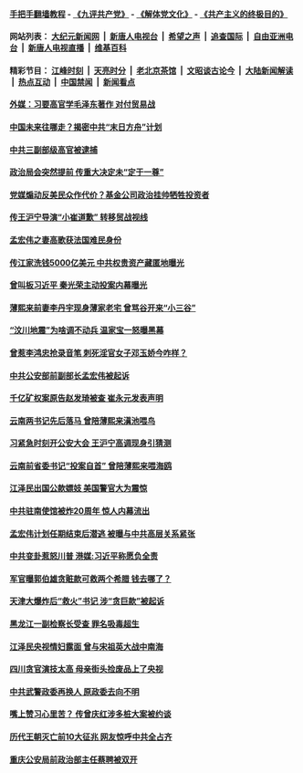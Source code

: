 #### [手把手翻墙教程](https://github.com/gfw-breaker/guides/wiki) -  [《九评共产党》](https://github.com/gfw-breaker/9ping.md?t=05160637) - [《解体党文化》](https://github.com/gfw-breaker/jtdwh.md?t=05160637) - [《共产主义的终极目的》](https://github.com/gfw-breaker/gczydzjmd.md?t=05160637)

#### 网站列表： [大纪元新闻网](http://134.209.56.161:10080/) &nbsp;|&nbsp; [新唐人电视台](http://134.209.56.161:8000/) &nbsp;|&nbsp; [希望之声](http://134.209.56.161:8200/) &nbsp;|&nbsp; [追查国际](http://134.209.56.161:10010/) &nbsp;|&nbsp; [自由亚洲电台](http://134.209.56.161:9800/) &nbsp;|&nbsp; [新唐人电视直播](http://134.209.56.161/) &nbsp;|&nbsp; [维基百科](http://134.209.56.161:8100/)  

#### 精彩节目： [江峰时刻](http://134.209.56.161/today-in-history/) &nbsp;|&nbsp; [天亮时分](http://134.209.56.161/tianliang/) &nbsp;|&nbsp; [老北京茶馆](http://134.209.56.161/teahouse/) &nbsp;|&nbsp; [文昭谈古论今](http://134.209.56.161/wenzhao/) &nbsp;|&nbsp; [大陆新闻解读](http://134.209.56.161/ntdtv-comedy/) &nbsp;|&nbsp; [热点互动](http://134.209.56.161/ntdtv-rdhd/) &nbsp;|&nbsp; [中国禁闻](http://134.209.56.161/ntdtv-news/) &nbsp;|&nbsp; [新闻看点](http://134.209.56.161/news-insight/) 

#### [外媒：习要高官学毛泽东著作 对付贸易战](../pages/prog1138/a102580135.md?t=05160637) 

#### [中国未来往哪走？揭密中共“末日方舟”计划](../pages/prog1138/a102579496.md?t=05160637) 

#### [中共三副部级高官被逮捕](../pages/prog1138/a102579529.md?t=05160637) 

#### [政治局会突然提前 传重大决定未“定于一尊”](../pages/prog1138/a102579388.md?t=05160637) 

#### [党媒煽动反美民众作代价？基金公司政治挂帅牺牲投资者](../pages/prog1138/a102578969.md?t=05160637) 

#### [传王沪宁导演“小崔道歉” 转移贸战视线](../pages/prog1138/a102578514.md?t=05160637) 

#### [孟宏伟之妻高歌获法国难民身份](../pages/prog1138/a102578339.md?t=05160637) 

#### [传江家洗钱5000亿美元 中共权贵资产藏匿地曝光](../pages/prog1138/a102576940.md?t=05160637) 

#### [曾叫板习近平 秦光荣主动投案内幕曝光](../pages/prog1138/a102576873.md?t=05160637) 

#### [薄熙来前妻李丹宇现身薄家老宅 曾骂谷开来“小三谷”](../pages/prog1138/a102576815.md?t=05160637) 

#### [“汶川地震”为啥调不动兵 温家宝一怒曝黑幕](../pages/prog1138/a102576310.md?t=05160637) 

#### [曾惹李鸿忠抢录音笔 刺死淫官女子邓玉娇今咋样？](../pages/prog1138/a102576249.md?t=05160637) 

#### [中共公安部前副部长孟宏伟被起诉](../pages/prog1138/a102575567.md?t=05160637) 

#### [千亿矿权案原告赵发琦被查 崔永元发表声明](../pages/prog1138/a102575481.md?t=05160637) 

#### [云南两书记先后落马 曾陪薄熙来滇池喂鸟](../pages/prog1138/a102575276.md?t=05160637) 

#### [习紧急时刻开公安大会 王沪宁高调现身引猜测](../pages/prog1138/a102575239.md?t=05160637) 

#### [云南前省委书记“投案自首” 曾陪薄熙来喂海鸥](../pages/prog1138/a102574838.md?t=05160637) 

#### [江泽民出国公款嫖妓 美国警官大为震惊](../pages/prog1138/a102574326.md?t=05160637) 

#### [中共驻南使馆被炸20周年 惊人内幕流出](../pages/prog1138/a102573460.md?t=05160637) 

#### [孟宏伟计划任期结束后潜逃 被曝与中共高层关系紧张](../pages/prog1138/a102572918.md?t=05160637) 

#### [中共变卦惹怒川普 港媒:习近平称愿负全责](../pages/prog1138/a102572062.md?t=05160637) 

#### [军官曝郭伯雄贪赃款可救两个希腊 钱去哪了？](../pages/prog1138/a102571857.md?t=05160637) 

#### [天津大爆炸后“救火”书记 涉“贪巨款”被起诉](../pages/prog1138/a102571702.md?t=05160637) 

#### [黑龙江一副检察长受查 罪名吸毒超生](../pages/prog1138/a102571423.md?t=05160637) 

#### [江泽民央视情妇露面 曾与宋祖英大战中南海](../pages/prog1138/a102571327.md?t=05160637) 

#### [四川贪官演技太高 母亲街头捡废品上了央视](../pages/prog1138/a102570883.md?t=05160637) 

#### [中共武警政委再换人 原政委去向不明](../pages/prog1138/a102570105.md?t=05160637) 

#### [嘴上赞习心里苦？ 传曾庆红涉多桩大案被约谈](../pages/prog1138/a102568470.md?t=05160637) 

#### [历代王朝灭亡前10大征兆 网友惊呼中共全占齐](../pages/prog1138/a102567915.md?t=05160637) 

#### [重庆公安局前政治部主任蔡聘被双开](../pages/prog1138/a102568053.md?t=05160637) 

